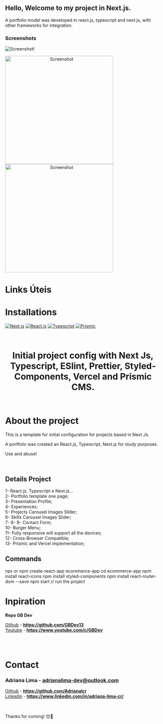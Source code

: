 ## Hello, Welcome to my project in Next.js.
A portfolio model was developed in react.js, typescript and next.js, with other frameworks for integration.

### Screenshots

![Screenshot](../imagens/screen2.png)!

<a align="center">
  <img src="/img/screen.png" width="350" title="Screenshot">
  <img src="/img/screen2.png" width="350" alt="Screenshot">
</a>

# Links Úteis
<!--INSTALLATION-->
# <strong>Installations</strong>
[![Next.js](https://img.shields.io/badge/NextJs-blue)](https://nextjs.org/)
[![React.js](https://img.shields.io/badge/-ReactJs-blue)](https://pt-br.reactjs.org/)
[![Typescript](https://img.shields.io/badge/-Typescript-blue)](https://www.typescriptlang.org/)
[![Prismic](https://prismic.io/badge/-Prismic-blue)](https://prismic.io/docs/)

<!--LOGO-->
<br/>
<div align="center">
    <h1 color="#ffff" >Initial project config with Next Js, Typescript, ESlint, Prettier, Styled-Components, Vercel and Prismic CMS. </h1>
    </br>
</div>

<!-- ABOUT THE PROJECT -->

# <strong>About the project</strong>

This is a template for initial configuration for projects based in Next Js.

A portfolio was created an React.js, Typescript, Next.js for study purposes.

Use and abuse!

</br>

## Details Project
1- React.js, Typescript e Next.js...</br>
2- Portfolio template one page;</br>
3- Presentation Profile; </br>
4- Experiences; </br>
5- Projects Carousel Images Slider;</br>
6- Skills Carousel Images Slider; </br>
7-
8-
9- Contact Form;</br>
10- Burger Menu;</br>
11- Fully responsive will support all the devices;</br>
12- Cross-Browser Compatible;</br>
13- Prismic and Vercel implementation;</br>


## Commands

npx or npm create-react-app ecommerce-app
cd ecommerce-app
npm install react-icons
npm install styled-components
npm install react-router-dom --save
npm start // run the project






<!--INSPIRATION-->

# <strong>Inpiration</strong>

 **Repo GB Dev**

[Github](https://github.com/GBDev13) - **https://github.com/GBDev13** </br>
[Youtube](https://www.youtube.com/c/GBDev) - **https://www.youtube.com/c/GBDev**

</br>

<!-- CONTACT -->
</br>

# **Contact**

### Adriana Lima - **adrianalima-dev@outlook.com**

[Github](https://github.com/Adrianalcr) - **https://github.com/Adrianalcr** </br>
[Linkedin](https://www.linkedin.com/in/adriana-lima-cr/) - **https://www.linkedin.com/in/adriana-lima-cr/**

</br></br>
Thanks for coming! 😊🤗